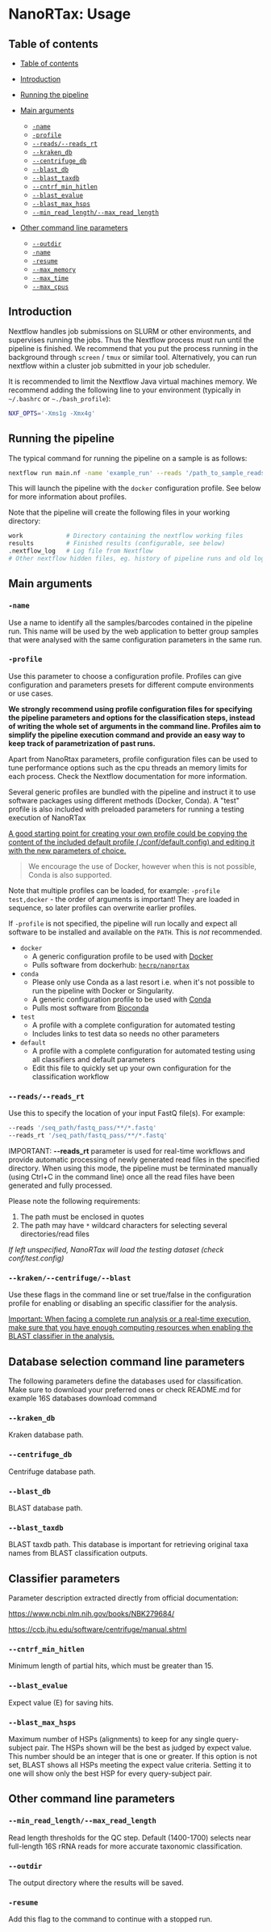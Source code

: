 # NanoRTax: Usage

## Table of contents

* [Table of contents](#table-of-contents)
* [Introduction](#introduction)
* [Running the pipeline](#running-the-pipeline)
* [Main arguments](#main-arguments)
  * [`-name`](#-name)
  * [`-profile`](#-profile)
  * [`--reads/--reads_rt`](#--reads/--reads_rt)
  * [`--kraken_db`](#--kraken_db)
  * [`--centrifuge_db`](#--centrifuge_db)
  * [`--blast_db`](#--blast_db)
  * [`--blast_taxdb`](#--blast_taxdb)
  * [`--cntrf_min_hitlen`](#--cntrf_min_hitlen)
  * [`--blast_evalue`](#--blast_evalue)
  * [`--blast_max_hsps`](#--blast_max_hsps)
  * [`--min_read_length/--max_read_length`](#--min_read_length/--max_read_length)

* [Other command line parameters](#other-command-line-parameters)
  * [`--outdir`](#--outdir)
  * [`-name`](#-name)
  * [`-resume`](#-resume)
  * [`--max_memory`](#--max_memory)
  * [`--max_time`](#--max_time)
  * [`--max_cpus`](#--max_cpus)


## Introduction

Nextflow handles job submissions on SLURM or other environments, and supervises running the jobs. Thus the Nextflow process must run until the pipeline is finished. We recommend that you put the process running in the background through `screen` / `tmux` or similar tool. Alternatively, you can run nextflow within a cluster job submitted in your job scheduler.

It is recommended to limit the Nextflow Java virtual machines memory. We recommend adding the following line to your environment (typically in `~/.bashrc` or `~./bash_profile`):

```bash
NXF_OPTS='-Xms1g -Xmx4g'
```

## Running the pipeline

The typical command for running the pipeline on a sample is as follows:

```bash
nextflow run main.nf -name 'example_run' --reads '/path_to_sample_reads/*.fastq' -profile docker
```

This will launch the pipeline with the `docker` configuration profile. See below for more information about profiles.

Note that the pipeline will create the following files in your working directory:

```bash
work            # Directory containing the nextflow working files
results         # Finished results (configurable, see below)
.nextflow_log   # Log file from Nextflow
# Other nextflow hidden files, eg. history of pipeline runs and old logs.
```

## Main arguments

### `-name`

Use a name to identify all the samples/barcodes contained in the pipeline run. This name will be used by the web application to better group samples that were analysed with the same configuration parameters in the same run.

### `-profile`

Use this parameter to choose a configuration profile. Profiles can give configuration and parameters presets for different compute environments or use cases.

**We strongly recommend using profile configuration files for specifying the pipeline parameters and options for the classification steps, instead of writing the whole set of arguments in the command line. Profiles aim to simplify the pipeline execution command and provide an easy way to keep track of parametrization of past runs.**

Apart from NanoRtax parameters, profile configuration files can be used to tune performance options such as the cpu threads an memory limits for each process. Check the Nextflow documentation for more information.

Several generic profiles are bundled with the pipeline and instruct it to use software packages using different methods (Docker, Conda). A "test" profile is also included with preloaded parameters for running a testing execution of NanoRTax

<u>A good starting point for creating your own profile could be copying the content of the included default profile (./conf/default.config) and editing it with the new parameters of choice.</u>

> We encourage the use of Docker, however when this is not possible, Conda is also supported.

Note that multiple profiles can be loaded, for example: `-profile test,docker` - the order of arguments is important!
They are loaded in sequence, so later profiles can overwrite earlier profiles.

If `-profile` is not specified, the pipeline will run locally and expect all software to be installed and available on the `PATH`. This is _not_ recommended.

* `docker`
  * A generic configuration profile to be used with [Docker](http://docker.com/)
  * Pulls software from dockerhub: [`hecrp/nanortax`](http://hub.docker.com/r/nfcore/rtnanopipeline/)
* `conda`
  * Please only use Conda as a last resort i.e. when it's not possible to run the pipeline with Docker or Singularity.
  * A generic configuration profile to be used with [Conda](https://conda.io/docs/)
  * Pulls most software from [Bioconda](https://bioconda.github.io/)
* `test`
  * A profile with a complete configuration for automated testing
  * Includes links to test data so needs no other parameters
* `default`
  * A profile with a complete configuration for automated testing using all classifiers and default parameters
  * Edit this file to quickly set up your own configuration for the classification workflow

### `--reads/--reads_rt`

Use this to specify the location of your input FastQ file(s). For example:

```bash
--reads '/seq_path/fastq_pass/**/*.fastq'
--reads_rt '/seq_path/fastq_pass/**/*.fastq'
```

IMPORTANT: **--reads_rt** parameter is used for real-time workflows and provide automatic processing of newly generated read files in the specified directory. When using this mode, the pipeline must be terminated manually (using Ctrl+C in the command line) once all the read files have been generated and fully processed.

Please note the following requirements:

1. The path must be enclosed in quotes
2. The path may have `*` wildcard characters for selecting several directories/read files

*If left unspecified, NanoRTax will load the testing dataset (check conf/test.config)*

### `--kraken/--centrifuge/--blast`

Use these flags in the command line or set true/false in the configuration profile for enabling or disabling an specific classifier for the analysis. 

<u>Important: When facing a complete run analysis or a real-time execution, make sure that you have enough computing resources when enabling the BLAST classifier in the analysis.</u>

## Database selection command line parameters

The following parameters define the databases used for classification. Make sure to download your preferred ones or check README.md for example 16S databases download command

### `--kraken_db`

Kraken database path.

### `--centrifuge_db`

Centrifuge database path.

### `--blast_db`

BLAST database path.

### `--blast_taxdb`

BLAST taxdb path. This database is important for retrieving original taxa names from BLAST classification outputs.


## Classifier parameters

Parameter description extracted directly from official documentation:

https://www.ncbi.nlm.nih.gov/books/NBK279684/

https://ccb.jhu.edu/software/centrifuge/manual.shtml

### `--cntrf_min_hitlen`

Minimum length of partial hits, which must be greater than 15.

### `--blast_evalue`

Expect value (E) for saving hits.

### `--blast_max_hsps`

Maximum number of HSPs (alignments) to keep for any single query-subject pair. The HSPs shown will be the best as judged by expect value. This number should be an integer that is one or greater. If this option is not set, BLAST shows all HSPs meeting the expect value criteria. Setting it to one will show only the best HSP for every query-subject pair.


## Other command line parameters

### `--min_read_length/--max_read_length`

Read length thresholds for the QC step. Default (1400-1700) selects near full-length 16S rRNA reads for more accurate taxonomic classification.

### `--outdir`

The output directory where the results will be saved.

### `-resume`

Add this flag to the command to continue with a stopped run.
